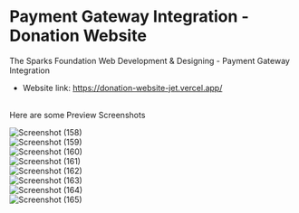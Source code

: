 # Payment Gateway Integration - Donation Website
The Sparks Foundation Web Development &amp; Designing - Payment Gateway Integration

* Website link: https://donation-website-jet.vercel.app/
<br>
Here are some Preview Screenshots<br>

![Screenshot (158)](https://user-images.githubusercontent.com/76767324/226362322-797c5ac6-a500-438d-bcc6-154b842ee30e.png)<br>
![Screenshot (159)](https://user-images.githubusercontent.com/76767324/226362362-d14a5858-71dd-4d35-ac0d-d9b9ed7ea3c7.png)<br>
![Screenshot (160)](https://user-images.githubusercontent.com/76767324/226362382-2949cac9-e4c3-4a89-b988-6e454318e14f.png)<br>
![Screenshot (161)](https://user-images.githubusercontent.com/76767324/226362401-f26038ba-068f-4c87-bc51-bca182c6b14c.png)<br>
![Screenshot (162)](https://user-images.githubusercontent.com/76767324/226362437-78c5228d-c6d1-4729-9550-0e4592a262ba.png)<br>
![Screenshot (163)](https://user-images.githubusercontent.com/76767324/226363641-73e13eef-303c-43ee-97f9-4f9c14526432.png)<br>
![Screenshot (164)](https://user-images.githubusercontent.com/76767324/226363662-cdea5cf9-4b52-4e7f-8706-67b4c175f4b1.png)<br>
![Screenshot (165)](https://user-images.githubusercontent.com/76767324/226363685-4e4ae1b8-4fae-4af4-a105-a90b16d41bf7.png)<br>
